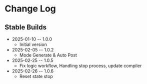 # Change Log

## Stable Builds

* 2025-01-10 -- 1.0.0
  * Initial version
* 2025-02-05 -- 1.0.2
  * Mode Generate & Auto Post
* 2025-02-25 -- 1.0.5
  * Fix logic workflow, Handling stop process, update compiler
* 2025-02-26 -- 1.0.6
  * Reset state stop
